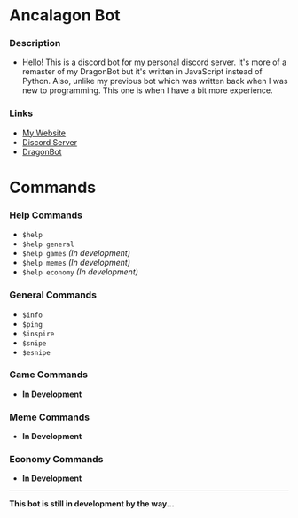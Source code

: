 # Ancalagon Bot

### Description

- Hello! This is a discord bot for my personal discord server. It's more of a remaster
  of my DragonBot but it's written in JavaScript instead of Python. Also, unlike my previous bot which was written back when I was new to programming. This one is
  when I have a bit more experience.

### Links

- [My Website](https://dragonwf.netlify.app/)
- [Discord Server](https://discord.gg/9JdnnPN)
- [DragonBot](https://github.com/DragunWF/DragonBot)

# Commands

### Help Commands

- `$help`
- `$help general`
- `$help games` _(In development)_
- `$help memes` _(In development)_
- `$help economy` _(In development)_

### General Commands

- `$info`
- `$ping`
- `$inspire`
- `$snipe`
- `$esnipe`

### Game Commands

- **In Development**

### Meme Commands

- **In Development**

### Economy Commands

- **In Development**

---

**This bot is still in development by the way...**
